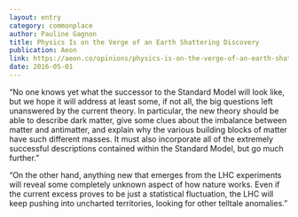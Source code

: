 ```yaml
---
layout: entry
category: commonplace
author: Pauline Gagnon
title: Physics Is on the Verge of an Earth Shattering Discovery
publication: Aeon
link: https://aeon.co/opinions/physics-is-on-the-verge-of-an-earth-shattering-discovery
date: 2016-05-01
---
```


“No one knows yet what the successor to the Standard Model will look like, but we hope it will address at least some, if not all, the big questions left unanswered by the current theory. In particular, the new theory should be able to describe dark matter, give some clues about the imbalance between matter and antimatter, and explain why the various building blocks of matter have such different masses. It must also incorporate all of the extremely successful descriptions contained within the Standard Model, but go much further.”

“On the other hand, anything new that emerges from the LHC experiments will reveal some completely unknown aspect of how nature works. Even if the current excess proves to be just a statistical fluctuation, the LHC will keep pushing into uncharted territories, looking for other telltale anomalies.”